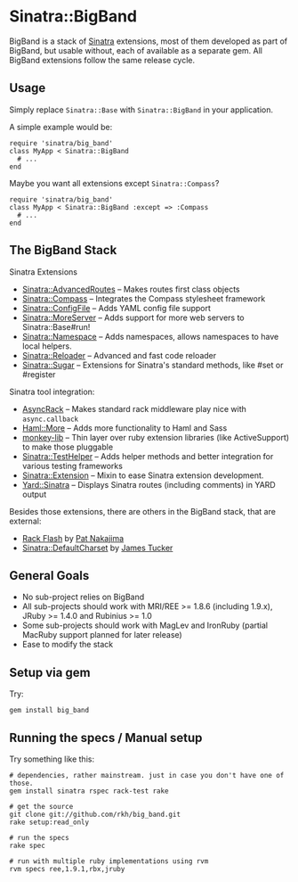 Sinatra::BigBand
================

BigBand is a stack of [Sinatra](http://sinatrarb.com) extensions, most of them developed as part of BigBand, but usable without,
each of available as a separate gem. All BigBand extensions follow the same release cycle.

Usage
-----

Simply replace `Sinatra::Base` with `Sinatra::BigBand` in your application.

A simple example would be:

    require 'sinatra/big_band'
    class MyApp < Sinatra::BigBand
      # ...
    end

Maybe you want all extensions except `Sinatra::Compass`?

    require 'sinatra/big_band'
    class MyApp < Sinatra::BigBand :except => :Compass
      # ...
    end

The BigBand Stack
-----------------

Sinatra Extensions

* [Sinatra::AdvancedRoutes](http://github.com/rkh/sinatra-advanced-routes) – Makes routes first class objects
* [Sinatra::Compass](http://github.com/rkh/sinatra-compass) – Integrates the Compass stylesheet framework
* [Sinatra::ConfigFile](http://github.com/rkh/sinatra-config-file) – Adds YAML config file support
* [Sinatra::MoreServer](http://github.com/rkh/sinatra-more-server) – Adds support for more web servers to Sinatra::Base#run!
* [Sinatra::Namespace](http://github.com/rkh/sinatra-namespace) – Adds namespaces, allows namespaces to have local helpers.
* [Sinatra::Reloader](http://github.com/rkh/sinatra-reloader) – Advanced and fast code reloader
* [Sinatra::Sugar](http://github.com/rkh/sinatra-sugar) – Extensions for Sinatra's standard methods, like #set or #register

Sinatra tool integration:

* [AsyncRack](http://github.com/rkh/async-rack) – Makes standard rack middleware play nice with `async.callback`
* [Haml::More](http://github.com/rkh/haml-more) – Adds more functionality to Haml and Sass
* [monkey-lib](http://github.com/rkh/monkey-lib) – Thin layer over ruby extension libraries (like ActiveSupport) to make those pluggable
* [Sinatra::TestHelper](http://github.com/rkh/sinatra-test-helper) – Adds helper methods and better integration for various testing frameworks
* [Sinatra::Extension](http://github.com/rkh/sinatra-extension) – Mixin to ease Sinatra extension development.
* [Yard::Sinatra](http://github.com/rkh/yard-sinatra) – Displays Sinatra routes (including comments) in YARD output

Besides those extensions, there are others in the BigBand stack, that are external:

* [Rack Flash](http://github.com/nakajima/rack-flash) by [Pat Nakajima](http://github.com/nakajima)
* [Sinatra::DefaultCharset](http://github.com/raggi/sinatra-default_charset) by [James Tucker](http://github.com/raggi)

General Goals
-------------

* No sub-project relies on BigBand
* All sub-projects should work with MRI/REE >= 1.8.6 (including 1.9.x), JRuby >= 1.4.0 and Rubinius >= 1.0
* Some sub-projects should work with MagLev and IronRuby (partial MacRuby support planned for later release)
* Ease to modify the stack

Setup via gem
-------------

Try:

    gem install big_band

Running the specs / Manual setup
--------------------------------

Try something like this:

    # dependencies, rather mainstream. just in case you don't have one of those.
    gem install sinatra rspec rack-test rake
    
    # get the source
    git clone git://github.com/rkh/big_band.git
    rake setup:read_only
    
    # run the specs
    rake spec
    
    # run with multiple ruby implementations using rvm
    rvm specs ree,1.9.1,rbx,jruby
